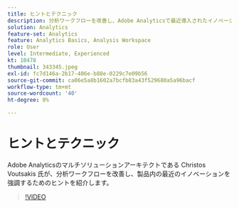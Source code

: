 ```yaml
---
title: ヒントとテクニック
description: 分析ワークフローを改善し、Adobe Analyticsで最近導入されたイノベーションを強調するためのヒント
solution: Analytics
feature-set: Analytics
feature: Analytics Basics, Analysis Workspace
role: User
level: Intermediate, Experienced
kt: 10478
thumbnail: 343345.jpeg
exl-id: fc7d146a-2b17-406e-b88e-0229c7e09b56
source-git-commit: ca06e5a8b1602a7bcfb83a43f529680a5a96bacf
workflow-type: tm+mt
source-wordcount: '40'
ht-degree: 0%

---
```


# ヒントとテクニック

Adobe Analyticsのマルチソリューションアーキテクトである Christos Voutsakis 氏が、分析ワークフローを改善し、製品内の最近のイノベーションを強調するためのヒントを紹介します。

>[!VIDEO](https://video.tv.adobe.com/v/343345/?quality=12&learn=on)
